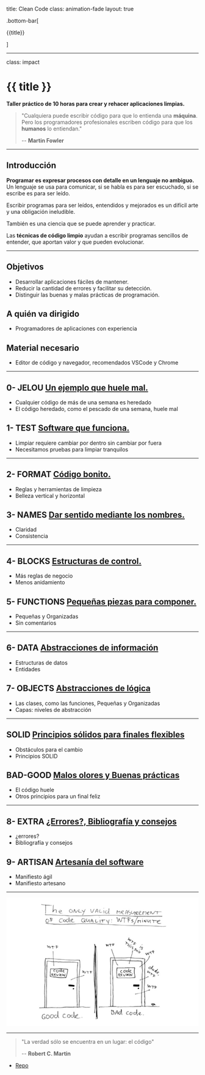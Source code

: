 title: Clean Code
class: animation-fade
layout: true

.bottom-bar[

{{title}}

]

---

class: impact

# {{ title }}

**Taller práctico de 10 horas para crear y rehacer aplicaciones limpias.**

> "Cualquiera puede escribir código para que lo entienda una **máquina**. Pero los programadores profesionales escriben código para que los **humanos** lo entiendan."
>
> -- **Martin Fowler**

---

## Introducción

**Programar es expresar procesos con detalle en un lenguaje no ambiguo.** Un lenguaje se usa para comunicar, si se habla es para ser escuchado, si se escribe es para ser leído.

Escribir programas para ser leídos, entendidos y mejorados es un difícil arte y una obligación ineludible.

También es una ciencia que se puede aprender y practicar.

Las **técnicas de código limpio** ayudan a escribir programas sencillos de entender, que aportan valor y que pueden evolucionar.

---

## Objetivos

- Desarrollar aplicaciones fáciles de mantener.
- Reducir la cantidad de errores y facilitar su detección.
- Distinguir las buenas y malas prácticas de programación.

## A quién va dirigido

- Programadores de aplicaciones con experiencia

## Material necesario

- Editor de código y navegador, recomendados VSCode y Chrome

---

## 0- JELOU [Un ejemplo que huele mal.](./0-jelou.html)

- Cualquier código de más de una semana es heredado
- El código heredado, como el pescado de una semana, huele mal

## 1- TEST [Software que funciona.](./1-test.html)

- Limpiar requiere cambiar por dentro sin cambiar por fuera
- Necesitamos pruebas para limpiar tranquilos

---

## 2- FORMAT [Código bonito.](./2-format.html)

- Reglas y herramientas de limpieza
- Belleza vertical y horizontal

## 3- NAMES [Dar sentido mediante los nombres.](./3-names.html)

- Claridad
- Consistencia

---

## 4- BLOCKS [Estructuras de control.](./4-blocks.html)

- Más reglas de negocio
- Menos anidamiento

## 5- FUNCTIONS [Pequeñas piezas para componer.](./5-functions.html)

- Pequeñas y Organizadas
- Sin comentarios

---

## 6- DATA [Abstracciones de información](./6-data.html)

- Estructuras de datos
- Entidades

## 7- OBJECTS [Abstracciones de lógica](./7-objects.html)

- Las clases, como las funciones, Pequeñas y Organizadas
- Capas: niveles de abstracción

---

## SOLID [Principios sólidos para finales flexibles](./solid.html)

- Obstáculos para el cambio
- Principios SOLID


## BAD-GOOD [Malos olores y Buenas prácticas](./bad-good.html)

- El código huele
- Otros principios para un final feliz


---

## 8- EXTRA [¿Errores?, Bibliografía y consejos](./8-extra.html)

- ¿errores?
- Bibliografía y consejos

## 9- ARTISAN [Artesanía del software](./9-artisan.html)

- Manifiesto ágil
- Manifiesto artesano

---

![La métrica real del buen código](./assets/clean-code_wtf.jpg)

---

> "La verdad sólo se encuentra en un lugar: el código"
>
> -- **Robert C. Martin**

- [Repo](https://github.com/AcademiaBinaria/CleanCode)
